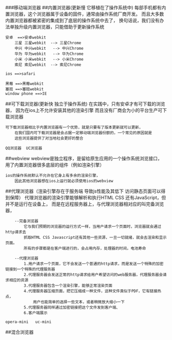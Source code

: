 ###移动端浏览器
##内置浏览器(更新慢  它移植在了操作系统中)
	每部手机都有内置浏览器，这个浏览器属于设备的固件，通常由操作系统厂商开发。
	  而且大多数内置浏览器都被紧密的集成到了底层的操作系统中去了，
	  换句话说，我们没有办法单独升级内置浏览器，只能借助于更新操作系统
	  
	安卓  ==>安卓webkit   
		三星 三星webkit  --> 三星Chrome
		中兴 中兴webkit	  --> 中兴Chrome
		华为 华为webkit	  --> 华为Chrome
		小米 小米webkit	  --> 小米Chrome
		索尼 索尼webkit  --> 索尼Chrome
		
	ios ==>safari
	
	黑莓 ==>黑莓webkit
	塞班 ==>塞班webkit
	window phone ==>IE
##可下载浏览器(更新快 独立于操作系统)
	在实践中，只有安卓才有可下载的浏览器，
		因为在ios上不允许安装其他的渲染引擎
		而且没有厂商会为小的平台生产可下载浏览器
		
	可下载浏览器相比于内置浏览器有一个优势，就是只要有了版本更新就可以更新，
		在我们国内可下载浏览器是会占据一定移动端浏览器份额的，一个常见的原因就是
		这些浏览器提供了对当地社会更好的整合
	
	QQ浏览器  UC浏览器
##webview
	webview是独立程序，是留给原生应用的一个操作系统浏览接口，
		用了内置浏览器很多底层的组件（例如渲染引擎）
		
	ios的操作系统默认不允许在它身上有多余的渲染引擎，
		因此其他浏览器想在ios上运行就必须使用ios的webview	
##代理浏览器（渲染引擎存在于服务端  导致js性能及其低下  访问静态页面可以得到保障）
	代理浏览器的渲染引擎能够解析和执行HTML CSS 还有JavaScript，但并不是运行在设备上，
		而是在远程服务器上，与代理浏览器相对应的叫完备浏览器，
		
		--完备浏览器
			它与我们预期的浏览器的运行方式一样，当用户请求一个页面时，浏览器就会通过http请求去
			抓取HTML CSS Javascript还有其他一些资源，一旦一切就绪，就会去渲染和显示页面。
			所有的步骤都是在客户端进行的，会占用内存，处理器的时间，电池寿命
			
		--代理浏览器
			1.用户请求一个页面，它不会发送一个普通的http请求，而是发送一个特殊的加密链接到一个特殊的代理服务器
			2.代理服务器会发送正常的http请求给用户希望访问的web服务器，代理服务器会请求相应的资源
			3.代理服务器包含一个渲染引擎，能够正常渲染页面
			4.代理服务器压缩页面，把它压缩成一种文件，这种文件类似于PDF，它有链接热点，
				用户也能简单的选择一些文本，或者稍微放大缩小一下
			5.代理服务器同样通过加密链接把这个文件发到客户端、
			6.客户端展示
			
	opera-mini   uc-mini
##混合浏览器
	





